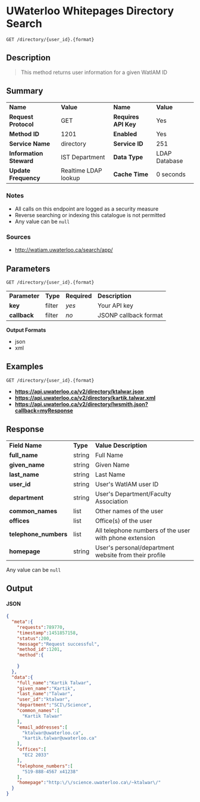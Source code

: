 # UWaterloo Whitepages Directory Search

```
GET /directory/{user_id}.{format}
```

## Description

> This method returns user information for a given WatIAM ID

## Summary

<table>
  <tr>
    <td><b>Name</b></td>
    <td><b>Value</b></td>
    <td><b><b>Name</b></b></td>
    <td><b>Value</b></td>
  </tr>
  <tr>
    <td><b>Request Protocol</b></td>
    <td>GET</td>
    <td><b>Requires API Key</b></td>
    <td>Yes</td>
  </tr>
  <tr>
    <td><b>Method ID</b></td>
    <td>1201</td>
    <td><b>Enabled</b></td>
    <td>Yes</td>
  </tr>
  <tr>
    <td><b>Service Name</b></td>
    <td>directory</td>
    <td><b>Service ID</b></td>
    <td>251</td>
  </tr>
  <tr>
    <td><b>Information Steward</b></td>
    <td>IST Department</td>
    <td><b>Data Type</b></td>
    <td>LDAP Database</td>
  </tr>
  <tr>
    <td><b>Update Frequency</b></td>
    <td>Realtime LDAP lookup</td>
    <td><b>Cache Time</b></td>
    <td>0 seconds</td>
  </tr>
</table>


### Notes

- All calls on this endpoint are logged as a security measure
- Reverse searching or indexing this catalogue is not permitted
- Any value can be `null`


### Sources

- http://watiam.uwaterloo.ca/search/app/


## Parameters

```
GET /directory/{user_id}.{format}
```

<table>
  <tr>
    <td><b>Parameter</b></td>
    <td><b>Type</b></td>
    <td><b><b>Required</b></b></td>
    <td><b>Description</b></td>
  </tr>
  <tr>
    <td><b>key</b></td>
    <td>filter</td>
    <td><i>yes</i></td>
    <td>Your API key</td>
  </tr>
  <tr>
    <td><b>callback</b></td>
    <td>filter</td>
    <td><i>no</i></td>
    <td>JSONP callback format</td>
  </tr>
</table>

**Output Formats**

- json
- xml


## Examples

```
GET /directory/{user_id}.{format}
```

- **https://api.uwaterloo.ca/v2/directory/ktalwar.json**
- **https://api.uwaterloo.ca/v2/directory/kartik.talwar.xml**
- **https://api.uwaterloo.ca/v2/directory/lwsmith.json?callback=myResponse**


## Response

<table>
  <tr>
    <td><b>Field Name</b></td>
    <td><b>Type</b></td>
    <td><b>Value Description</b></td>
  </tr>
  <tr>
    <td><b>full_name</b></td>
    <td>string</td>
    <td>Full Name</td>
  </tr>
  <tr>
    <td><b>given_name</b></td>
    <td>string</td>
    <td>Given Name</td>
  </tr>
  <tr>
    <td><b>last_name</b></td>
    <td>string</td>
    <td>Last Name</td>
  </tr>
  <tr>
    <td><b>user_id</b></td>
    <td>string</td>
    <td>User's WatIAM user ID</td>
  </tr>
  <tr>
    <td><b>department</b></td>
    <td>string</td>
    <td>User's Department/Faculty Association</td>
  </tr>
  <tr>
    <td><b>common_names</b></td>
    <td>list</td>
    <td>Other names of the user</td>
  </tr>
  <tr>
    <td><b>offices</b></td>
    <td>list</td>
    <td>Office(s) of the user</td>
  </tr>
  <tr>
    <td><b>telephone_numbers</b></td>
    <td>list</td>
    <td>All telephone numbers of the user with phone extension</td>
  </tr>
  <tr>
    <td><b>homepage</b></td>
    <td>string</td>
    <td>User's personal/department website from their profile</td>
  </tr>
</table>


Any value can be `null`

## Output

#### JSON

```json
{
  "meta":{
    "requests":789770,
    "timestamp":1451857158,
    "status":200,
    "message":"Request successful",
    "method_id":1201,
    "method":{
      
    }
  },
  "data":{
    "full_name":"Kartik Talwar",
    "given_name":"Kartik",
    "last_name":"Talwar",
    "user_id":"ktalwar",
    "department":"SCI\/Science",
    "common_names":[
      "Kartik Talwar"
    ],
    "email_addresses":[
      "ktalwar@uwaterloo.ca",
      "kartik.talwar@uwaterloo.ca"
    ],
    "offices":[
      "EC2 2033"
    ],
    "telephone_numbers":[
      "519-888-4567 x41238"
    ],
    "homepage":"http:\/\/science.uwaterloo.ca\/~ktalwar\/"
  }
}
```

